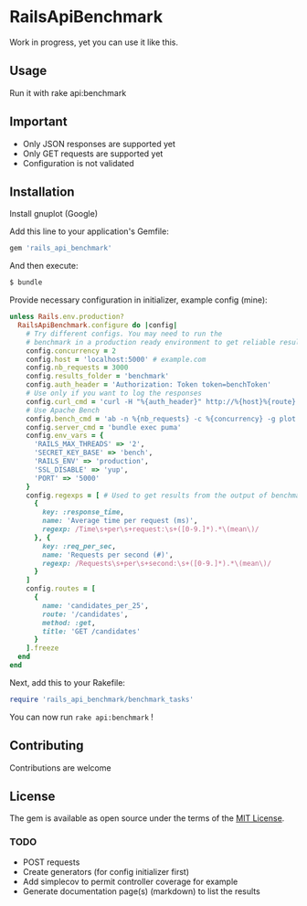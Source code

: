 # RailsApiBenchmark

Work in progress, yet you can use it like this.

## Usage

Run it with rake api:benchmark

## Important

* Only JSON responses are supported yet
* Only GET requests are supported yet
* Configuration is not validated

## Installation

Install gnuplot (Google)

Add this line to your application's Gemfile:

```ruby
gem 'rails_api_benchmark'
```

And then execute:
```bash
$ bundle
```

Provide necessary configuration in initializer, example config (mine):

```ruby
unless Rails.env.production?
  RailsApiBenchmark.configure do |config|
    # Try different configs. You may need to run the
    # benchmark in a production ready environment to get reliable results
    config.concurrency = 2
    config.host = 'localhost:5000' # example.com
    config.nb_requests = 3000
    config.results_folder = 'benchmark'
    config.auth_header = 'Authorization: Token token=benchToken'
    # Use only if you want to log the responses
    config.curl_cmd = 'curl -H "%{auth_header}" http://%{host}%{route}'
    # Use Apache Bench
    config.bench_cmd = 'ab -n %{nb_requests} -c %{concurrency} -g plot.tsv -e plot.csv -H "%{auth_header}" http://%{host}%{route}'
    config.server_cmd = 'bundle exec puma'
    config.env_vars = {
      'RAILS_MAX_THREADS' => '2',
      'SECRET_KEY_BASE' => 'bench',
      'RAILS_ENV' => 'production',
      'SSL_DISABLE' => 'yup',
      'PORT' => '5000'
    }
    config.regexps = [ # Used to get results from the output of benchmark tools
      {
        key: :response_time,
        name: 'Average time per request (ms)',
        regexp: /Time\s+per\s+request:\s+([0-9.]*).*\(mean\)/
      }, {
        key: :req_per_sec,
        name: 'Requests per second (#)',
        regexp: /Requests\s+per\s+second:\s+([0-9.]*).*\(mean\)/
      }
    ]
    config.routes = [
      {
        name: 'candidates_per_25',
        route: '/candidates',
        method: :get,
        title: 'GET /candidates'
      }
    ].freeze
  end
end
```

Next, add this to your Rakefile:

```ruby
require 'rails_api_benchmark/benchmark_tasks'
```

You can now run `rake api:benchmark` !

## Contributing
Contributions are welcome

## License
The gem is available as open source under the terms of the [MIT License](http://opensource.org/licenses/MIT).

### TODO
* POST requests
* Create generators (for config initializer first)
* Add simplecov to permit controller coverage for example
* Generate documentation page(s) (markdown) to list the results
